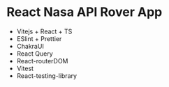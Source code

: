 # React Nasa API Rover App

- Vitejs + React + TS
- ESlint + Prettier
- ChakraUI
- React Query
- React-routerDOM
- Vitest
- React-testing-library
